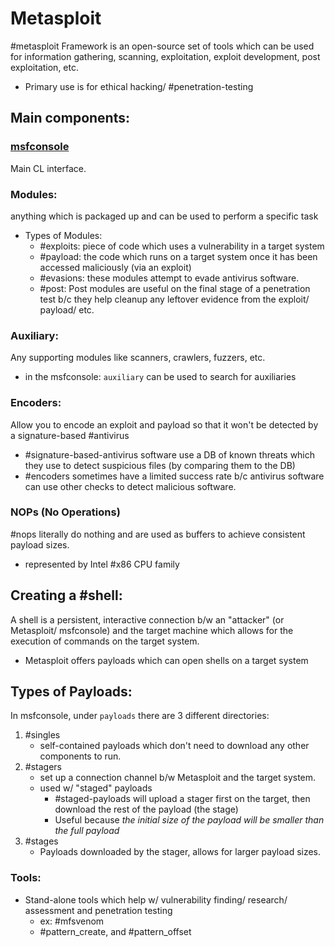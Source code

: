 
# Metasploit
#metasploit Framework is an open-source set of tools which can be used for information gathering, scanning, exploitation, exploit development, post exploitation, etc.
- Primary use is for ethical hacking/ #penetration-testing

## Main components:
### [msfconsole](msfconsole.md)
Main CL interface.

### Modules:
anything which is packaged up and can be used to perform a specific task
- Types of Modules:
	- #exploits: piece of code which uses a vulnerability in a target system
	- #payload: the code which runs on a target system once it has been accessed maliciously (via an exploit)
	- #evasions: these modules attempt to evade antivirus software.
	- #post: Post modules are useful on the final stage of a penetration test b/c they help cleanup any leftover evidence from the exploit/ payload/ etc.

### Auxiliary:
Any supporting modules like scanners, crawlers, fuzzers, etc.
- in the msfconsole: ``auxiliary`` can be used to search for auxiliaries

### Encoders:
Allow you to encode an exploit and payload so that it won't be detected by a signature-based #antivirus 
- #signature-based-antivirus software use a DB of known threats which they use to detect suspicious files (by comparing them to the DB)
- #encoders sometimes have a limited success rate b/c antivirus software can use other checks to detect malicious software.

### NOPs (No Operations)
#nops literally do nothing and are used as buffers to achieve consistent payload sizes.
- represented by Intel #x86 CPU family

## Creating a #shell:
A shell is a persistent, interactive connection b/w an "attacker" (or Metasploit/ msfconsole) and the target machine which allows for the execution of commands on the target system.
- Metasploit offers payloads which can open shells on a target system

## Types of Payloads:
In msfconsole, under ``payloads`` there are 3 different directories:
1. #singles 
	- self-contained payloads which don't need to download any other components to run.
2. #stagers 
	- set up a connection channel b/w Metasploit and the target system.
	- used w/ "staged" payloads
		- #staged-payloads will upload a stager first on the target, then download the rest of the payload (the stage)
		- Useful because *the initial size of the payload will be smaller than the full payload*
3. #stages
	- Payloads downloaded by the stager, allows for larger payload sizes. 

### Tools:
- Stand-alone tools which help w/ vulnerability finding/ research/ assessment and penetration testing
	- ex: #mfsvenom
	- #pattern_create, and #pattern_offset
